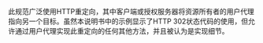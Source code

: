 此规范广泛使用HTTP重定向，其中客户端或授权服务器将资源所有者的用户代理指向另一个目标。虽然本说明书中的示例显示了HTTP 302状态代码的使用，但允许通过用户代理实现此重定向的任何其他方法，并且被认为是实现细节。

